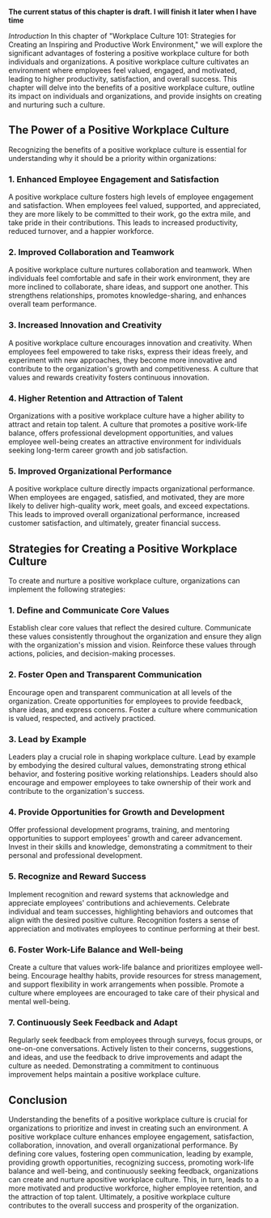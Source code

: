 **The current status of this chapter is draft. I will finish it later when I have time**

*Introduction* In this chapter of "Workplace Culture 101: Strategies for Creating an Inspiring and Productive Work Environment," we will explore the significant advantages of fostering a positive workplace culture for both individuals and organizations. A positive workplace culture cultivates an environment where employees feel valued, engaged, and motivated, leading to higher productivity, satisfaction, and overall success. This chapter will delve into the benefits of a positive workplace culture, outline its impact on individuals and organizations, and provide insights on creating and nurturing such a culture.

The Power of a Positive Workplace Culture
-----------------------------------------

Recognizing the benefits of a positive workplace culture is essential for understanding why it should be a priority within organizations:

### 1. Enhanced Employee Engagement and Satisfaction

A positive workplace culture fosters high levels of employee engagement and satisfaction. When employees feel valued, supported, and appreciated, they are more likely to be committed to their work, go the extra mile, and take pride in their contributions. This leads to increased productivity, reduced turnover, and a happier workforce.

### 2. Improved Collaboration and Teamwork

A positive workplace culture nurtures collaboration and teamwork. When individuals feel comfortable and safe in their work environment, they are more inclined to collaborate, share ideas, and support one another. This strengthens relationships, promotes knowledge-sharing, and enhances overall team performance.

### 3. Increased Innovation and Creativity

A positive workplace culture encourages innovation and creativity. When employees feel empowered to take risks, express their ideas freely, and experiment with new approaches, they become more innovative and contribute to the organization's growth and competitiveness. A culture that values and rewards creativity fosters continuous innovation.

### 4. Higher Retention and Attraction of Talent

Organizations with a positive workplace culture have a higher ability to attract and retain top talent. A culture that promotes a positive work-life balance, offers professional development opportunities, and values employee well-being creates an attractive environment for individuals seeking long-term career growth and job satisfaction.

### 5. Improved Organizational Performance

A positive workplace culture directly impacts organizational performance. When employees are engaged, satisfied, and motivated, they are more likely to deliver high-quality work, meet goals, and exceed expectations. This leads to improved overall organizational performance, increased customer satisfaction, and ultimately, greater financial success.

Strategies for Creating a Positive Workplace Culture
----------------------------------------------------

To create and nurture a positive workplace culture, organizations can implement the following strategies:

### 1. Define and Communicate Core Values

Establish clear core values that reflect the desired culture. Communicate these values consistently throughout the organization and ensure they align with the organization's mission and vision. Reinforce these values through actions, policies, and decision-making processes.

### 2. Foster Open and Transparent Communication

Encourage open and transparent communication at all levels of the organization. Create opportunities for employees to provide feedback, share ideas, and express concerns. Foster a culture where communication is valued, respected, and actively practiced.

### 3. Lead by Example

Leaders play a crucial role in shaping workplace culture. Lead by example by embodying the desired cultural values, demonstrating strong ethical behavior, and fostering positive working relationships. Leaders should also encourage and empower employees to take ownership of their work and contribute to the organization's success.

### 4. Provide Opportunities for Growth and Development

Offer professional development programs, training, and mentoring opportunities to support employees' growth and career advancement. Invest in their skills and knowledge, demonstrating a commitment to their personal and professional development.

### 5. Recognize and Reward Success

Implement recognition and reward systems that acknowledge and appreciate employees' contributions and achievements. Celebrate individual and team successes, highlighting behaviors and outcomes that align with the desired positive culture. Recognition fosters a sense of appreciation and motivates employees to continue performing at their best.

### 6. Foster Work-Life Balance and Well-being

Create a culture that values work-life balance and prioritizes employee well-being. Encourage healthy habits, provide resources for stress management, and support flexibility in work arrangements when possible. Promote a culture where employees are encouraged to take care of their physical and mental well-being.

### 7. Continuously Seek Feedback and Adapt

Regularly seek feedback from employees through surveys, focus groups, or one-on-one conversations. Actively listen to their concerns, suggestions, and ideas, and use the feedback to drive improvements and adapt the culture as needed. Demonstrating a commitment to continuous improvement helps maintain a positive workplace culture.

Conclusion
----------

Understanding the benefits of a positive workplace culture is crucial for organizations to prioritize and invest in creating such an environment. A positive workplace culture enhances employee engagement, satisfaction, collaboration, innovation, and overall organizational performance. By defining core values, fostering open communication, leading by example, providing growth opportunities, recognizing success, promoting work-life balance and well-being, and continuously seeking feedback, organizations can create and nurture apositive workplace culture. This, in turn, leads to a more motivated and productive workforce, higher employee retention, and the attraction of top talent. Ultimately, a positive workplace culture contributes to the overall success and prosperity of the organization.
